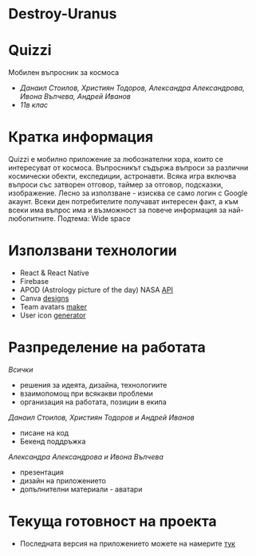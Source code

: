 # Destroy-Uranus
# 
# Quizzi 
Мобилен въпросник за космоса
* *Данаил Стоилов, Християн Тодоров, Александра Александрова, Ивона Вълчева, Андрей Иванов*
* *11в клас*

# Кратка информация
Quizzi е мобилно приложение за любознателни хора, които се интересуват от космоса. Въпросникът съдържа въпроси за различни космически обекти, експедиции, астронавти. Всяка игра включва въпроси със затворен отговор, таймер за отговор, подсказки, изображение. Лесно за използване - изисква се само логин с Google акаунт. Всеки ден потребителите получават интересен факт, а към всеки има въпрос има и възможност за повече информация за най-любопитните.
Подтема: Wide space

# Използвани технологии
- React & React Native  
- Firebase  
- APOD (Astrology picture of the day) NASA [API](https://apod.nasa.gov/apod/astropix.html)  
- Canva [designs](https://www.canva.com/)  
- Team avatars [maker](https://www.animaker.com/)  
- User icon [generator](https://getavataaars.com/)  

# Разпределение на работата
*Всички* <br/>
- решения за идеята, дизайна, технологиите  
- взаимопомощ при всякакви проблеми  
- организация на работата, позиции в екипа  

*Данаил Стоилов, Християн Тодоров и Андрей Иванов* <br/>
- писане на код  
- Бекенд поддръжка  

*Александра Александрова и Ивона Вълчева* <br/>
- презентация  
- дизайн на приложението  
- допълнителни материали - аватари  

# Текуща готовност на проекта
* Последната версия на приложението можете на намерите [тук](https://github.com/0DakatA0/Destroy-Uranus)
